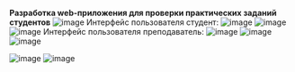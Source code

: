 **Разработка web-приложения для проверки практических заданий студентов**
![image](https://github.com/c0l0b0k/rsodpo/assets/104769390/baf04ad9-50d8-455c-b309-97789cbb6057)
Интерфейс пользователя студент:
![image](https://github.com/c0l0b0k/rsodpo/assets/104769390/a0793cf8-2550-410e-b508-4ebb1af1dc3c)
![image](https://github.com/c0l0b0k/rsodpo/assets/104769390/ee0c4f0c-7c80-4cd0-b200-5b41805d4153)
![image](https://github.com/c0l0b0k/rsodpo/assets/104769390/3c1c7050-2f7a-47ae-b626-69b9b1761b46)
Интерфейс пользователя преподаватель:
![image](https://github.com/c0l0b0k/rsodpo/assets/104769390/5d0df666-e71d-4163-8141-d3fd02caa15d)
![image](https://github.com/c0l0b0k/rsodpo/assets/104769390/82dc4737-4112-4102-96db-b2d3483e512d)
![image](https://github.com/c0l0b0k/rsodpo/assets/104769390/950e9c14-fffd-4285-b151-1ebea264e6ca)

![image](https://github.com/c0l0b0k/rsodpo/assets/104769390/33b2147a-23a2-47bd-a3e1-7ee355d6f4f8)
![image](https://github.com/c0l0b0k/rsodpo/assets/104769390/5c9c3201-4382-4256-8e35-040c01e4b1f3)












